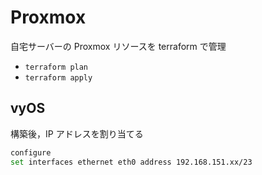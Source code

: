 # Proxmox

自宅サーバーの Proxmox リソースを terraform で管理

- `terraform plan`
- `terraform apply`

## vyOS

構築後，IP アドレスを割り当てる

```sh
configure
set interfaces ethernet eth0 address 192.168.151.xx/23
```

